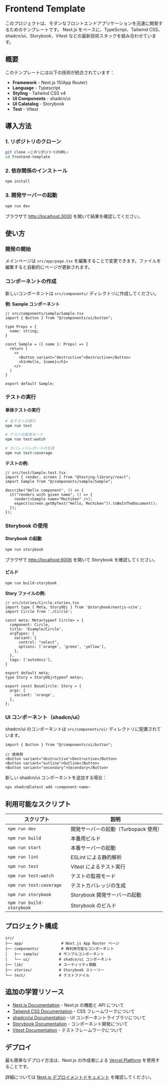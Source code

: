 # Frontend Template

このプロジェクトは、モダンなフロントエンドアプリケーションを迅速に開発するためのテンプレートです。
Next.js をベースに、TypeScript、Tailwind CSS、shadcn/ui、Storybook、Vitest などの最新技術スタックを組み合わせています。

## 概要

このテンプレートには以下の技術が統合されています：
- **Framework** - Next.js 15(App Router)
- **Language** - Typescript
- **Styling** - Tailwind CSS v4
- **UI Components** - shadcn/ui
- **UI Calatalog** - Storybook
- **Test** - Vitest

## 導入方法

### 1. リポジトリのクローン

```bash
git clone <このリポジトリのURL>
cd frontend-template
```

### 2. 依存関係のインストール

```bash
npm install
```

### 3. 開発サーバーの起動

```bash
npm run dev
```

ブラウザで [http://localhost:3000](http://localhost:3000) を開いて結果を確認してください。

## 使い方

### 開発の開始

メインページは `src/app/page.tsx` を編集することで変更できます。ファイルを編集すると自動的にページが更新されます。

### コンポーネントの作成

新しいコンポーネントは `src/components/` ディレクトリに作成してください。

**例: Sample コンポーネント**
```tsx
// src/components/sample/Sample.tsx
import { Button } from "@/components/ui/button";

type Props = {
  name: string;
}

const Sample = ({ name }: Props) => {
  return (
    <>
      <Button variant="destructive">Destructive</Button>
      <h1>Hello, {name}</h1>
    </>
  )
}

export default Sample;
```

### テストの実行

#### 単体テストの実行
```bash
# 全テストの実行
npm run test

# テストの監視モード
npm run test:watch

# カバレッジレポートの生成
npm run test:coverage
```

**テストの例:**
```tsx
// src/test/Sample.test.tsx
import { render, screen } from "@testing-library/react";
import Sample from "@/components/sample/Sample";

describe("Hello component", () => {
  it("renders with given name", () => {
    render(<Sample name="Mochiken" />);
    expect(screen.getByText("Hello, Mochiken")).toBeInTheDocument();
  });
});
```

### Storybook の使用

#### Storybook の起動
```bash
npm run storybook
```

ブラウザで [http://localhost:6006](http://localhost:6006) を開いて Storybook を確認してください。

#### ビルド
```bash
npm run build-storybook
```

**Story ファイルの例:**
```tsx
// src/stories/Circle.stories.tsx
import type { Meta, StoryObj } from '@storybook/nextjs-vite';
import Circle from './Circle';

const meta: Meta<typeof Circle> = {
  component: Circle,
  title: 'Example/Circle',
  argTypes: {
    variant: {
      control: "select",
      options: ['orange', 'green', 'yellow'],
    },
  },
  tags: ['autodocs'],
}

export default meta;
type Story = StoryObj<typeof meta>;

export const BaseCircle: Story = {
  args: {
    variant: 'orange',
  },
};
```

### UI コンポーネント（shadcn/ui）

shadcn/ui のコンポーネントは `src/components/ui/` ディレクトリに配置されています。

```tsx
import { Button } from "@/components/ui/button";

// 使用例
<Button variant="destructive">Destructive</Button>
<Button variant="outline">Outline</Button>
<Button variant="secondary">Secondary</Button>
```

新しい shadcn/ui コンポーネントを追加する場合：
```bash
npx shadcn@latest add <component-name>
```

## 利用可能なスクリプト

| スクリプト | 説明 |
|---|---|
| `npm run dev` | 開発サーバーの起動（Turbopack 使用） |
| `npm run build` | 本番用ビルド |
| `npm run start` | 本番サーバーの起動 |
| `npm run lint` | ESLint による静的解析 |
| `npm run test` | Vitest によるテスト実行 |
| `npm run test:watch` | テストの監視モード |
| `npm run test:coverage` | テストカバレッジの生成 |
| `npm run storybook` | Storybook 開発サーバーの起動 |
| `npm run build-storybook` | Storybook のビルド |

## プロジェクト構成

```
src/
├── app/                 # Next.js App Router ページ
├── components/          # 再利用可能なコンポーネント
│   ├── sample/         # サンプルコンポーネント
│   └── ui/             # shadcn/ui コンポーネント
├── lib/                # ユーティリティ関数
├── stories/            # Storybook ストーリー
└── test/               # テストファイル
```

## 追加の学習リソース

- [Next.js Documentation](https://nextjs.org/docs) - Next.js の機能と API について
- [Tailwind CSS Documentation](https://tailwindcss.com/docs) - CSS フレームワークについて
- [shadcn/ui Documentation](https://ui.shadcn.com/) - UI コンポーネントライブラリについて
- [Storybook Documentation](https://storybook.js.org/docs) - コンポーネント開発について
- [Vitest Documentation](https://vitest.dev/) - テストフレームワークについて

## デプロイ

最も簡単なデプロイ方法は、Next.js の作成者による [Vercel Platform](https://vercel.com/new?utm_medium=default-template&filter=next.js&utm_source=create-next-app&utm_campaign=create-next-app-readme) を使用することです。

詳細については [Next.js デプロイメントドキュメント](https://nextjs.org/docs/app/building-your-application/deploying) を確認してください。